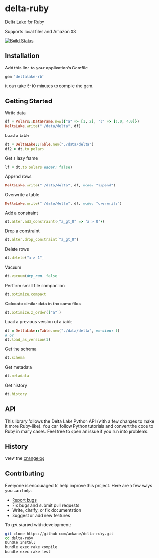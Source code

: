 # delta-ruby

[Delta Lake](https://delta.io/) for Ruby

Supports local files and Amazon S3

[![Build Status](https://github.com/ankane/delta-ruby/actions/workflows/build.yml/badge.svg)](https://github.com/ankane/delta-ruby/actions)

## Installation

Add this line to your application’s Gemfile:

```ruby
gem "deltalake-rb"
```

It can take 5-10 minutes to compile the gem.

## Getting Started

Write data

```ruby
df = Polars::DataFrame.new({"a" => [1, 2], "b" => [3.0, 4.0]})
DeltaLake.write("./data/delta", df)
```

Load a table

```ruby
dt = DeltaLake::Table.new("./data/delta")
df2 = dt.to_polars
```

Get a lazy frame

```ruby
lf = dt.to_polars(eager: false)
```

Append rows

```ruby
DeltaLake.write("./data/delta", df, mode: "append")
```

Overwrite a table

```ruby
DeltaLake.write("./data/delta", df, mode: "overwrite")
```

Add a constraint

```ruby
dt.alter.add_constraint({"a_gt_0" => "a > 0"})
```

Drop a constraint

```ruby
dt.alter.drop_constraint("a_gt_0")
```

Delete rows

```ruby
dt.delete("a > 1")
```

Vacuum

```ruby
dt.vacuum(dry_run: false)
```

Perform small file compaction

```ruby
dt.optimize.compact
```

Colocate similar data in the same files

```ruby
dt.optimize.z_order(["a"])
```

Load a previous version of a table

```ruby
dt = DeltaLake::Table.new("./data/delta", version: 1)
# or
dt.load_as_version(1)
```

Get the schema

```ruby
dt.schema
```

Get metadata

```ruby
dt.metadata
```

Get history

```ruby
dt.history
```

## API

This library follows the [Delta Lake Python API](https://delta-io.github.io/delta-rs/) (with a few changes to make it more Ruby-like). You can follow Python tutorials and convert the code to Ruby in many cases. Feel free to open an issue if you run into problems.

## History

View the [changelog](https://github.com/ankane/delta-ruby/blob/master/CHANGELOG.md)

## Contributing

Everyone is encouraged to help improve this project. Here are a few ways you can help:

- [Report bugs](https://github.com/ankane/delta-ruby/issues)
- Fix bugs and [submit pull requests](https://github.com/ankane/delta-ruby/pulls)
- Write, clarify, or fix documentation
- Suggest or add new features

To get started with development:

```sh
git clone https://github.com/ankane/delta-ruby.git
cd delta-ruby
bundle install
bundle exec rake compile
bundle exec rake test
```
